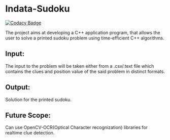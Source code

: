 # Indata-Sudoku

[![Codacy Badge](https://api.codacy.com/project/badge/Grade/213610aa532849b69616ef43cee3ad06)](https://app.codacy.com/gh/99002508/Indata-Sudoku?utm_source=github.com&utm_medium=referral&utm_content=99002508/Indata-Sudoku&utm_campaign=Badge_Grade_Settings)

The project aims at developing a C++ application program, that allows the user to solve a printed sudoku problem using time-efficient C++ algorithms.

## Input:
The input to the problem will be taken either from a .csv/.text file which contains the clues and position 
           value of the said problem in distinct formats.
## Output:
Solution for the printed sudoku.

## Future Scope:
Can use OpenCV-OCR(Optical Character recognization) libraries for realtime clue detection.  
  
